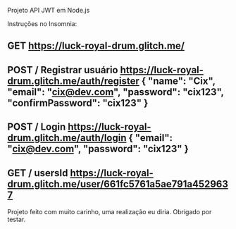 Projeto API JWT em Node.js

Instruções no Insomnia: 

GET
https://luck-royal-drum.glitch.me/
----------------------------------
POST / Registrar usuário
https://luck-royal-drum.glitch.me/auth/register
{
	"name": "Cix",
	"email": "cix@dev.com",
	"password": "cix123",
	"confirmPassword": "cix123"
}
----------------------------------
POST / Login
https://luck-royal-drum.glitch.me/auth/login
{
    "email": "cix@dev.com",
	  "password": "cix123"
}
----------------------------------
GET / usersId
https://luck-royal-drum.glitch.me/user/661fc5761a5ae791a4529637
----------------------------------

Projeto feito com muito carinho, uma realização eu diria. Obrigado por testar.
